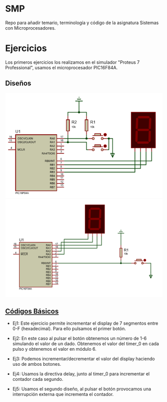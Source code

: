 # SMP
Repo para añadir temario, terminología y código de la asignatura Sistemas con Microprocesadores.


# Ejercicios
Los primeros ejercicios los realizamos en el simulador "Proteus 7 Professional", usamos el microprocesador PIC16F84A.

## Diseños
![dis1](https://github.com/fnavales/SMP/blob/master/circuitos/buttonDisplay.png?raw=true)
![dis2](https://github.com/fnavales/SMP/blob/master/circuitos/interrupciones.png?raw=true)

## [Códigos Básicos](https://github.com/fnavales/SMP/tree/master/basicos)

+ Ej1: Este ejercicio permite incrementar el display de 7 segmentos entre 0-F (hexadecimal). Para ello pulsamos el primer botón.

+ Ej2: En este caso al pulsar el botón obtenemos un número de 1-6 simulando el valor de un dado. Obtenemos el valor del timer_0 en cada pulso y obtenemos el valor en módulo 6.

+ Ej3: Podemos incrementar/decrementar el valor del display haciendo uso de ambos botones.

+ Ej4: Usamos la directiva delay, junto al timer_0 para incrementar el contador cada segundo.

+ Ej5: Usamos el segundo diseño, al pulsar el botón provocamos una interrupción externa que incrementa el contador.
